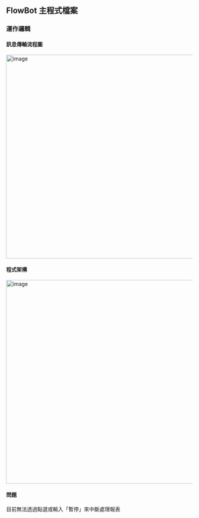 ## FlowBot 主程式檔案

### 運作邏輯

#### 訊息傳輸流程圖
<img width="550" alt="image" src="https://github.com/Distant22/SmartHelper_flow/assets/82443036/7b51b9cd-983a-4dc0-9a42-69fb76bbcc10">

#### 程式架構
<img width="550" alt="image" src="https://github.com/Distant22/SmartHelper_flow/assets/82443036/de00ba72-8c51-4abd-b383-e1897db66eb5">

#### 問題

目前無法透過點選或輸入「暫停」來中斷處理報表


